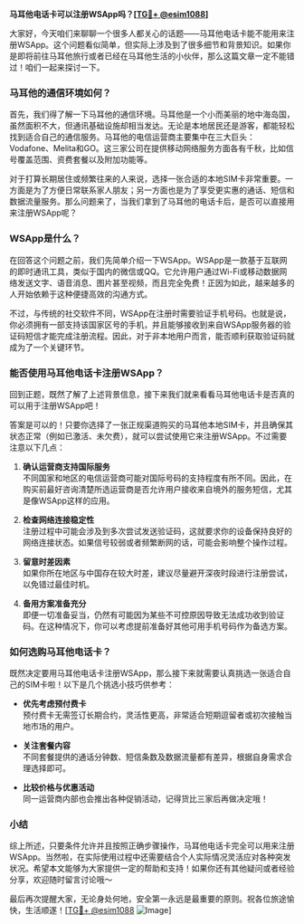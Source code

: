 **马耳他电话卡可以注册WSApp吗？[[TG💪+ @esim1088](https://t.me/s/esim1088)]**

大家好，今天咱们来聊聊一个很多人都关心的话题——马耳他电话卡能不能用来注册WSApp。这个问题看似简单，但实际上涉及到了很多细节和背景知识。如果你是即将前往马耳他旅行或者已经在马耳他生活的小伙伴，那么这篇文章一定不能错过！咱们一起来探讨一下。

### 马耳他的通信环境如何？

首先，我们得了解一下马耳他的通信环境。马耳他是一个小而美丽的地中海岛国，虽然面积不大，但通讯基础设施却相当发达。无论是本地居民还是游客，都能轻松找到适合自己的通信服务。马耳他的电信运营商主要集中在三大巨头：Vodafone、Melita和GO。这三家公司在提供移动网络服务方面各有千秋，比如信号覆盖范围、资费套餐以及附加功能等。

对于打算长期居住或频繁往来的人来说，选择一张合适的本地SIM卡非常重要。一方面是为了方便日常联系家人朋友；另一方面也是为了享受更实惠的通话、短信和数据流量服务。那么问题来了，当我们拿到了马耳他的电话卡后，是否可以直接用来注册WSApp呢？

### WSApp是什么？

在回答这个问题之前，我们先简单介绍一下WSApp。WSApp是一款基于互联网的即时通讯工具，类似于国内的微信或QQ。它允许用户通过Wi-Fi或移动数据网络发送文字、语音消息、图片甚至视频，而且完全免费！正因为如此，越来越多的人开始依赖于这种便捷高效的沟通方式。

不过，与传统的社交软件不同，WSApp在注册时需要验证手机号码。也就是说，你必须拥有一部支持该国家区号的手机，并且能够接收到来自WSApp服务器的验证码短信才能完成注册流程。因此，对于非本地用户而言，能否顺利获取验证码就成为了一个关键环节。

### 能否使用马耳他电话卡注册WSApp？

回到正题，既然了解了上述背景信息，接下来我们就来看看马耳他电话卡是否真的可以用于注册WSApp吧！

答案是可以的！只要你选择了一张正规渠道购买的马耳他本地SIM卡，并且确保其状态正常（例如已激活、未欠费），就可以尝试使用它来注册WSApp。不过需要注意以下几点：

1. **确认运营商支持国际服务**  
   不同国家和地区的电信运营商可能对国际号码的支持程度有所不同。因此，在购买前最好咨询清楚所选运营商是否允许用户接收来自境外的服务短信，尤其是像WSApp这样的应用。

2. **检查网络连接稳定性**  
   注册过程中可能会涉及到多次尝试发送验证码，这就要求你的设备保持良好的网络连接状态。如果信号较弱或者频繁断网的话，可能会影响整个操作过程。

3. **留意时差因素**  
   如果你所在地区与中国存在较大时差，建议尽量避开深夜时段进行注册尝试，以免错过最佳时机。

4. **备用方案准备充分**  
   即便一切准备妥当，仍然有可能因为某些不可控原因导致无法成功收到验证码。在这种情况下，你可以考虑提前准备好其他可用手机号码作为备选方案。

### 如何选购马耳他电话卡？

既然决定要用马耳他电话卡注册WSApp，那么接下来就需要认真挑选一张适合自己的SIM卡啦！以下是几个挑选小技巧供参考：

- **优先考虑预付费卡**  
  预付费卡无需签订长期合约，灵活性更高，非常适合短期逗留者或初次接触当地市场的用户。

- **关注套餐内容**  
  不同套餐提供的通话分钟数、短信条数及数据流量都有差异，根据自身需求合理选择即可。

- **比较价格与优惠活动**  
  同一运营商内部也会推出各种促销活动，记得货比三家后再做决定哦！

### 小结

综上所述，只要条件允许并且按照正确步骤操作，马耳他电话卡完全可以用来注册WSApp。当然啦，在实际使用过程中还需要结合个人实际情况灵活应对各种突发状况。希望本文能够为大家提供一定的帮助和支持！如果你还有其他疑问或者经验分享，欢迎随时留言讨论哦～

最后再次提醒大家，无论身处何地，安全第一永远是最重要的原则。祝各位旅途愉快，生活顺遂！[[TG💪+ @esim1088](https://t.me/s/esim1088) ![Image](https://i.postimg.cc/4NQfJmqS/Snipaste-2025-05-13-00-14-12.png)]